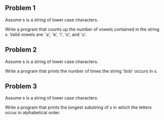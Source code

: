 ## Problem 1
Assume s is a string of lower case characters.

Write a program that counts up the number of vowels contained in the string s. Valid vowels are: 'a', 'e', 'i', 'o', and 'u'.

## Problem 2
Assume s is a string of lower case characters.

Write a program that prints the number of times the string 'bob' occurs in s.

## Problem 3
Assume s is a string of lower case characters.

Write a program that prints the longest substring of s in which the letters occur in alphabetical order.
